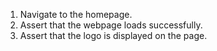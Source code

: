 1. Navigate to the homepage.
2. Assert that the webpage loads successfully.
3. Assert that the logo is displayed on the page.
